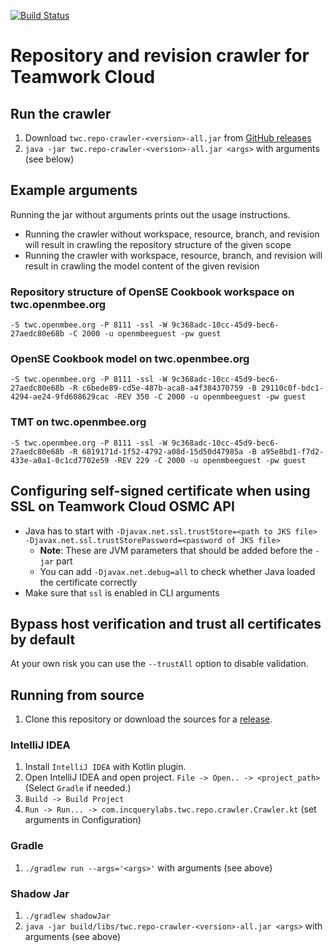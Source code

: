 [![Build Status](https://build.incquerylabs.com/jenkins/buildStatus/icon?job=incquery-suite%2Ftwc-repo-crawler%2Fmaster)](https://build.incquerylabs.com/jenkins/job/incquery-suite/job/twc-repo-crawler/job/master/)

# Repository and revision crawler for Teamwork Cloud

## Run the crawler

1. Download `twc.repo-crawler-<version>-all.jar` from [GitHub releases](https://github.com/IncQueryLabs/repo-crawler/releases)
1. `java -jar twc.repo-crawler-<version>-all.jar <args>` with arguments (see below)

## Example arguments

Running the jar without arguments prints out the usage instructions.

- Running the crawler without workspace, resource, branch, and revision will result in crawling the repository structure of the given scope
- Running the crawler with workspace, resource, branch, and revision will result in crawling the model content of the given revision

### Repository structure of OpenSE Cookbook workspace on twc.openmbee.org

`-S twc.openmbee.org -P 8111 -ssl -W 9c368adc-10cc-45d9-bec6-27aedc80e68b -C 2000 -u openmbeeguest -pw guest`

### OpenSE Cookbook model on twc.openmbee.org

`-S twc.openmbee.org -P 8111 -ssl -W 9c368adc-10cc-45d9-bec6-27aedc80e68b -R c6bede89-cd5e-487b-aca8-a4f384370759 -B 29110c0f-bdc1-4294-ae24-9fd608629cac -REV 350 -C 2000 -u openmbeeguest -pw guest`

### TMT on twc.openmbee.org

`-S twc.openmbee.org -P 8111 -ssl -W 9c368adc-10cc-45d9-bec6-27aedc80e68b -R 6819171d-1f52-4792-a08d-15d50d47985a -B a95e8bd1-f7d2-433e-a0a1-0c1cd7702e59 -REV 229 -C 2000 -u openmbeeguest -pw guest`

## Configuring self-signed certificate when using SSL on Teamwork Cloud OSMC API

- Java has to start with `-Djavax.net.ssl.trustStore=<path to JKS file> -Djavax.net.ssl.trustStorePassword=<password of JKS file>`
  - **Note**: These are JVM parameters that should be added before the `-jar` part
  - You can add `-Djavax.net.debug=all` to check whether Java loaded the certificate correctly
- Make sure that `ssl` is enabled in CLI arguments

## Bypass host verification and trust all certificates by default

At your own risk you can use the `--trustAll` option to disable validation.

## Running from source

1. Clone this repository or download the sources for a [release](https://github.com/IncQueryLabs/repo-crawler/releases).

### IntelliJ IDEA

1. Install `IntelliJ IDEA` with Kotlin plugin.
1. Open IntelliJ IDEA and open project. `File -> Open.. -> <project_path>` (Select `Gradle` if needed.)
1. `Build -> Build Project`
1. `Run -> Run... -> com.incquerylabs.twc.repo.crawler.Crawler.kt` (set arguments in Configuration)

### Gradle

1. `./gradlew run --args='<args>'` with arguments (see above)

### Shadow Jar

1. `./gradlew shadowJar`
1. `java -jar build/libs/twc.repo-crawler-<version>-all.jar <args>` with arguments (see above)

